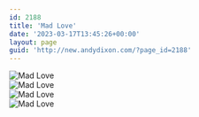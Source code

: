 ```yaml
---
id: 2188
title: 'Mad Love'
date: '2023-03-17T13:45:26+00:00'
layout: page
guid: 'http://new.andydixon.com/?page_id=2188'
---
```


![Mad Love](https://i0.wp.com/assets.g8x2.ldn.idrivee2-23.com/posters/Mad%20Love%2001.jpg?w=1200&ssl=1 "Mad Love")  
![Mad Love](https://i0.wp.com/assets.g8x2.ldn.idrivee2-23.com/posters/Mad%20Love%2002.jpg?w=1200&ssl=1 "Mad Love")  
![Mad Love](https://i0.wp.com/assets.g8x2.ldn.idrivee2-23.com/posters/Mad%20Love%2003.jpg?w=1200&ssl=1 "Mad Love")  
![Mad Love](https://i0.wp.com/assets.g8x2.ldn.idrivee2-23.com/posters/Mad%20Love%2004.jpg?w=1200&ssl=1 "Mad Love")